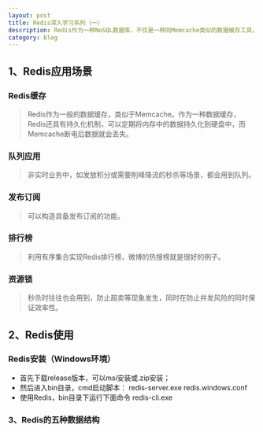 ```yaml
---
layout: post
title: Redis深入学习系列（一）
description: Redis作为一种NoSQL数据库，不仅是一种同Memcache类似的数据缓存工具，同时在队列应用、发布订阅、计数器、排行榜、资源锁等方面也有着较好的应用。
category: blog
---
```


## 1、Redis应用场景

### Redis缓存
> Redis作为一般的数据缓存，类似于Memcache。作为一种数据缓存，Redis还具有持久化机制，可以定期将内存中的数据持久化到硬盘中，而Memcache断电后数据就会丢失。

### 队列应用
> 非实时业务中，如发放积分或需要削峰降流的秒杀等场景，都会用到队列。

### 发布订阅
> 可以构造具备发布订阅的功能。

### 排行榜
> 利用有序集合实现Redis排行榜，微博的热搜榜就是很好的例子。

### 资源锁
> 秒杀时往往也会用到，防止超卖等现象发生，同时在防止并发风险的同时保证效率性。


## 2、Redis使用

### Redis安装（Windows环境）

- 首先下载release版本，可以msi安装或.zip安装；
- 然后进入bin目录，cmd启动脚本：
	redis-server.exe redis.windows.conf
- 使用Redis，bin目录下运行下面命令
	redis-cli.exe

### 3、Redis的五种数据结构


[Liuwei]:    https://lv093.github.io/Liuwei/  "Liuwei"
